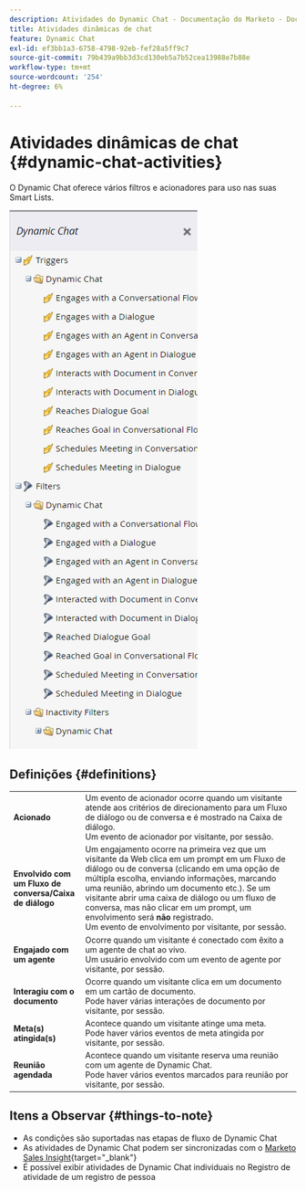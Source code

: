 ```yaml
---
description: Atividades do Dynamic Chat - Documentação do Marketo - Documentação do produto
title: Atividades dinâmicas de chat
feature: Dynamic Chat
exl-id: ef3bb1a3-6758-4798-92eb-fef28a5ff9c7
source-git-commit: 79b439a9bb3d3cd130eb5a7b52cea13988e7b88e
workflow-type: tm+mt
source-wordcount: '254'
ht-degree: 6%

---
```


# Atividades dinâmicas de chat {#dynamic-chat-activities}

O Dynamic Chat oferece vários filtros e acionadores para uso nas suas Smart Lists.

![](assets/dynamic-chat-activities-1.png)

## Definições {#definitions}

<table>
<thead>
<tbody>
  <tr>
    <td style="width:25%"><b>Acionado</b></td>
    <td>Um evento de acionador ocorre quando um visitante atende aos critérios de direcionamento para um Fluxo de diálogo ou de conversa e é mostrado na Caixa de diálogo.
    <br>Um evento de acionador por visitante, por sessão.</td>
  </tr>
  <tr>
    <td style="width:25%"><b>Envolvido com um Fluxo de conversa/Caixa de diálogo</b></td>
    <td>Um engajamento ocorre na primeira vez que um visitante da Web clica em um prompt em um Fluxo de diálogo ou de conversa (clicando em uma opção de múltipla escolha, enviando informações, marcando uma reunião, abrindo um documento etc.). Se um visitante abrir uma caixa de diálogo ou um fluxo de conversa, mas não clicar em um prompt, um envolvimento será <b>não</b> registrado. 
    <br>Um evento de envolvimento por visitante, por sessão.</td>
  </tr>
   <tr>
    <td style="width:25%"><b>Engajado com um agente</b></td>
    <td>Ocorre quando um visitante é conectado com êxito a um agente de chat ao vivo.
    <br>Um usuário envolvido com um evento de agente por visitante, por sessão.</td>
  </tr>
  <tr>
    <td style="width:25%"><b>Interagiu com o documento</b></td>
    <td>Ocorre quando um visitante clica em um documento em um cartão de documento.
    <br>Pode haver várias interações de documento por visitante, por sessão.</td>
  </tr>
  <tr>
    <td style="width:25%"><b>Meta(s) atingida(s)</b></td>
    <td>Acontece quando um visitante atinge uma meta. <br>Pode haver vários eventos de meta atingida por visitante, por sessão.</td>
  </tr>
  <tr>
    <td style="width:25%"><b>Reunião agendada</b></td>
    <td>Acontece quando um visitante reserva uma reunião com um agente de Dynamic Chat.
    <br>Pode haver vários eventos marcados para reunião por visitante, por sessão.</td>
  </tr>
</tbody>
</table>

## Itens a Observar {#things-to-note}

* As condições são suportadas nas etapas de fluxo de Dynamic Chat
* As atividades de Dynamic Chat podem ser sincronizadas com o [Marketo Sales Insight](/help/marketo/product-docs/marketo-sales-insight/msi-for-salesforce/features/dynamic-chat-integration.md){target="_blank"}
* É possível exibir atividades de Dynamic Chat individuais no Registro de atividade de um registro de pessoa
